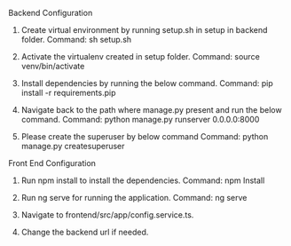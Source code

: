Backend Configuration

1. Create virtual environment by running setup.sh in setup in backend folder.
  Command: sh setup.sh

2. Activate the virtualenv created in setup folder.
  Command: source venv/bin/activate

3. Install dependencies by running the below command.
  Command: pip install -r requirements.pip


4. Navigate back to the path where manage.py present and run the below command.
  Command: python manage.py runserver 0.0.0.0:8000

5. Please create the superuser by below command
  Command: python manage.py createsuperuser


Front End Configuration

1. Run npm install to install the dependencies.
  Command: npm Install

2. Run ng serve for running the application.
  Command: ng serve

3. Navigate to frontend/src/app/config.service.ts.

4. Change the backend url if needed.

